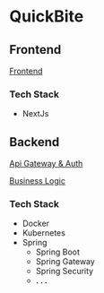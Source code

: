 # QuickBite

## Frontend

[Frontend](https://github.com/Siimas/QuickBite-frontend)

### Tech Stack

- NextJs

## Backend

[Api Gateway & Auth](https://github.com/Siimas/QuickBite-Api-Gateway)

[Business Logic](https://github.com/Siimas/QuickBite-business-logic)

### Tech Stack

- Docker
- Kubernetes
- Spring
  - Spring Boot
  - Spring Gateway
  - Spring Security
  - **. . .**
